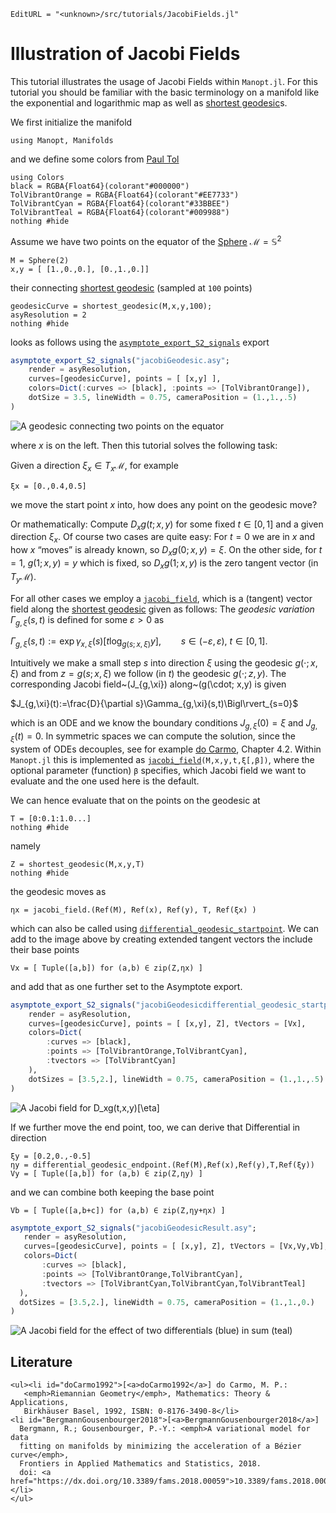 ```@meta
EditURL = "<unknown>/src/tutorials/JacobiFields.jl"
```

# Illustration of Jacobi Fields

This tutorial illustrates the usage of Jacobi Fields within
`Manopt.jl`.
For this tutorial you should be familiar with the basic terminology on a
manifold like the exponential and logarithmic map as well as
[shortest geodesic](https://juliamanifolds.github.io/Manifolds.jl/stable/interface.html#ManifoldsBase.shortest_geodesic-Tuple{Manifold,Any,Any})s.

We first initialize the manifold

```@example JacobiFields
using Manopt, Manifolds
```

and we define some colors from [Paul Tol](https://personal.sron.nl/~pault/)

```@example JacobiFields
using Colors
black = RGBA{Float64}(colorant"#000000")
TolVibrantOrange = RGBA{Float64}(colorant"#EE7733")
TolVibrantCyan = RGBA{Float64}(colorant"#33BBEE")
TolVibrantTeal = RGBA{Float64}(colorant"#009988")
nothing #hide
```

Assume we have two points on the equator of the [Sphere](https://juliamanifolds.github.io/Manifolds.jl/stable/manifolds/sphere.html) $\mathcal M = \mathbb S^2$

```@example JacobiFields
M = Sphere(2)
x,y = [ [1.,0.,0.], [0.,1.,0.]]
```

their connecting [shortest geodesic](https://juliamanifolds.github.io/Manifolds.jl/stable/interface.html#ManifoldsBase.shortest_geodesic-Tuple{Manifold,Any,Any}) (sampled at `100` points)

```@example JacobiFields
geodesicCurve = shortest_geodesic(M,x,y,100);
asyResolution = 2
nothing #hide
```

looks as follows using the [`asymptote_export_S2_signals`](@ref) export

```julia
asymptote_export_S2_signals("jacobiGeodesic.asy";
    render = asyResolution,
    curves=[geodesicCurve], points = [ [x,y] ],
    colors=Dict(:curves => [black], :points => [TolVibrantOrange]),
    dotSize = 3.5, lineWidth = 0.75, cameraPosition = (1.,1.,.5)
)
```

![A geodesic connecting two points on the equator](../assets/images/tutorials/jacobiGeodesic.png)

where $x$ is on the left. Then this tutorial solves the following task:

Given a direction $\xi_x∈ T_x\mathcal M$, for example

```@example JacobiFields
ξx = [0.,0.4,0.5]
```

we move the start point $x$ into, how does any point on the geodesic move?

Or mathematically: Compute $D_x g(t; x,y)$ for some fixed $t∈[0,1]$
and a given direction $\xi_x$.
Of course two cases are quite easy: For $t=0$ we are in $x$ and how $x$ “moves”
is already known, so $D_x g(0;x,y) = \xi$. On the other side, for $t=1$,
$g(1; x,y) = y$ which is fixed, so $D_x g(1; x,y)$ is the zero tangent vector
(in $T_y\mathcal M$).

For all other cases we employ a [`jacobi_field`](@ref), which is a (tangent)
vector field along the [shortest geodesic](https://juliamanifolds.github.io/Manifolds.jl/stable/interface.html#ManifoldsBase.shortest_geodesic-Tuple{Manifold,Any,Any}) given as follows: The _geodesic variation_
$\Gamma_{g,\xi}(s,t)$ is defined for some $\varepsilon > 0$ as

$\Gamma_{g,\xi}(s,t):=\exp{\gamma_{x,\xi}(s)}[t\log_{g(s;x,\xi)}y],\qquad s∈(-\varepsilon,\varepsilon),\ t∈[0,1].$

Intuitively we make a small step $s$ into direction $\xi$ using the geodesic
$g(\cdot; x,\xi)$ and from $z=g(s; x,\xi)$ we follow (in $t$) the geodesic
$g(\cdot; z,y)$. The corresponding Jacobi field~\(J_{g,\xi}\)
along~\(g(\cdot; x,y\) is given

$J_{g,\xi}(t):=\frac{D}{\partial s}\Gamma_{g,\xi}(s,t)\Bigl\rvert_{s=0}$

which is an ODE and we know the boundary conditions $J_{g,\xi}(0)=\xi$ and
$J_{g,\xi}(t) = 0$. In symmetric spaces we can compute the solution, since the
system of ODEs decouples, see for example [do Carmo](#doCarmo1992),
Chapter 4.2. Within `Manopt.jl` this is implemented as
[`jacobi_field`](@ref)`(M,x,y,t,ξ[,β])`, where the optional parameter (function)
`β` specifies, which Jacobi field we want to evaluate and the one used here is
the default.

We can hence evaluate that on the points on the geodesic at

```@example JacobiFields
T = [0:0.1:1.0...]
nothing #hide
```

namely

```@example JacobiFields
Z = shortest_geodesic(M,x,y,T)
nothing #hide
```

the geodesic moves as

```@example JacobiFields
ηx = jacobi_field.(Ref(M), Ref(x), Ref(y), T, Ref(ξx) )
```

which can also be called using [`differential_geodesic_startpoint`](@ref).
We can add to the image above by creating extended tangent vectors
the include their base points

```@example JacobiFields
Vx = [ Tuple([a,b]) for (a,b) ∈ zip(Z,ηx) ]
```

and add that as one further set to the Asymptote export.

```julia
asymptote_export_S2_signals("jacobiGeodesicdifferential_geodesic_startpoint.asy";
    render = asyResolution,
    curves=[geodesicCurve], points = [ [x,y], Z], tVectors = [Vx],
    colors=Dict(
        :curves => [black],
        :points => [TolVibrantOrange,TolVibrantCyan],
        :tvectors => [TolVibrantCyan]
    ),
    dotSizes = [3.5,2.], lineWidth = 0.75, cameraPosition = (1.,1.,.5)
)
```

![A Jacobi field for $D_xg(t,x,y)[\eta]$](../assets/images/tutorials/jacobiGeodesicdifferential_geodesic_startpoint.png)

If we further move the end point, too, we can derive that Differential in direction

```@example JacobiFields
ξy = [0.2,0.,-0.5]
ηy = differential_geodesic_endpoint.(Ref(M),Ref(x),Ref(y),T,Ref(ξy))
Vy = [ Tuple([a,b]) for (a,b) ∈ zip(Z,ηy) ]
```

and we can combine both keeping the base point

```@example JacobiFields
Vb = [ Tuple([a,b+c]) for (a,b) ∈ zip(Z,ηy+ηx) ]
```

```julia
asymptote_export_S2_signals("jacobiGeodesicResult.asy";
   render = asyResolution,
   curves=[geodesicCurve], points = [ [x,y], Z], tVectors = [Vx,Vy,Vb],
   colors=Dict(
       :curves => [black],
       :points => [TolVibrantOrange,TolVibrantCyan],
       :tvectors => [TolVibrantCyan,TolVibrantCyan,TolVibrantTeal]
  ),
  dotSizes = [3.5,2.], lineWidth = 0.75, cameraPosition = (1.,1.,0.)
)
```

![A Jacobi field for the effect of two differentials (blue) in sum (teal)](../assets/images/tutorials/jacobiGeodesicResult.png)

## Literature

```@raw html
<ul><li id="doCarmo1992">[<a>doCarmo1992</a>] do Carmo, M. P.:
   <emph>Riemannian Geometry</emph>, Mathematics: Theory & Applications,
   Birkhäuser Basel, 1992, ISBN: 0-8176-3490-8</li>
<li id="BergmannGousenbourger2018">[<a>BergmannGousenbourger2018</a>]
  Bergmann, R.; Gousenbourger, P.-Y.: <emph>A variational model for data
  fitting on manifolds by minimizing the acceleration of a Bézier curve</emph>,
  Frontiers in Applied Mathematics and Statistics, 2018.
  doi: <a href="https://dx.doi.org/10.3389/fams.2018.00059">10.3389/fams.2018.00059</a></li>
</ul>
```

